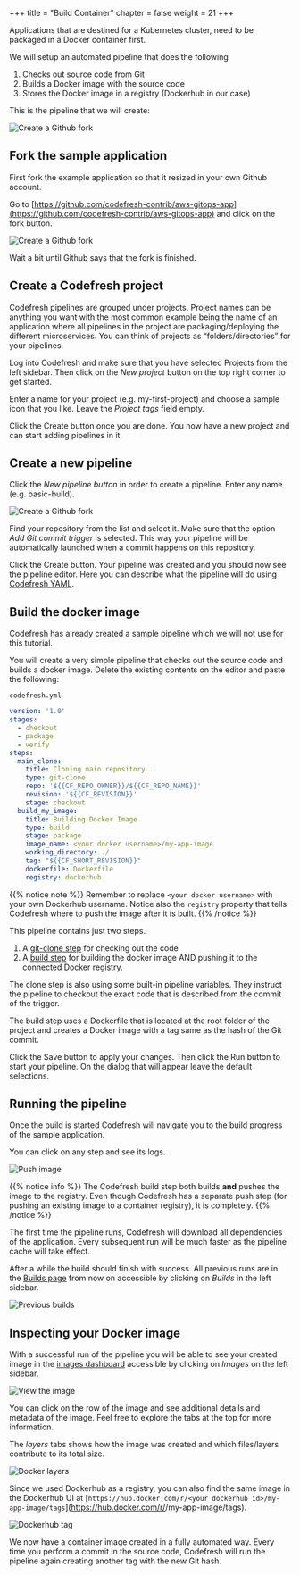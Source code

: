 +++
title = "Build Container"
chapter = false
weight = 21
+++

Applications that are destined for a Kubernetes cluster, need to be packaged in a Docker container first.

We will setup an automated pipeline that does the following

1. Checks out source code from Git
2. Builds a Docker image with the source code
3. Stores the Docker image in a registry (Dockerhub in our case)

This is the pipeline that we will create:

![Create a Github fork](/images/basic_ci/pipeline-overview.png)

## Fork the sample application

First fork the example application so that it resized in your own Github account.

Go to [https://github.com/codefresh-contrib/aws-gitops-app](https://github.com/codefresh-contrib/aws-gitops-app) and click on the fork button.

![Create a Github fork](/images/basic_ci/fork.png)

Wait a bit until Github says that the fork is finished.


## Create a Codefresh project

Codefresh pipelines are grouped under projects. Project names can be anything you want with the most common example being the name of an application where all pipelines in the project are packaging/deploying the different microservices. You can think of projects as “folders/directories” for your pipelines.

Log into Codefresh and make sure that you have selected Projects from the left sidebar. Then click on the *New project* button on the top right corner to get started.

Enter a name for your project (e.g. my-first-project) and choose a sample icon that you like. Leave the *Project tags* field empty.

Click the Create button once you are done. You now have a new project and can start adding pipelines in it.

## Create a new pipeline

Click the *New pipeline button* in order to create a pipeline. Enter any name (e.g. basic-build).

![Create a Github fork](/images/basic_ci/create-pipeline.png)

Find your repository from the list and select it. Make sure that the option *Add Git commit trigger* is selected. This way your pipeline will be automatically launched when a commit happens on this repository.

Click the Create button. Your pipeline was created and you should now see the pipeline editor. Here you can describe what the pipeline will do using [Codefresh YAML](https://codefresh.io/docs/docs/codefresh-yaml/what-is-the-codefresh-yaml/).

## Build the docker image

Codefresh has already created a sample pipeline which we will not use for this tutorial.

You will create a very simple pipeline that checks out the source code and builds a docker image. Delete the existing contents on the editor and paste the following:

`codefresh.yml`
```yaml
version: '1.0'
stages:
  - checkout
  - package
  - verify
steps:
  main_clone:
    title: Cloning main repository...
    type: git-clone
    repo: '${{CF_REPO_OWNER}}/${{CF_REPO_NAME}}'
    revision: '${{CF_REVISION}}'
    stage: checkout
  build_my_image:
    title: Building Docker Image
    type: build
    stage: package
    image_name: <your docker username>/my-app-image
    working_directory: ./
    tag: "${{CF_SHORT_REVISION}}"
    dockerfile: Dockerfile
    registry: dockerhub
 ```     

 {{% notice note %}}
Remember to replace `<your docker username>` with your own Dockerhub username. Notice also the `registry` property that tells Codefresh where to push the image after it is built.
{{% /notice %}}



This pipeline contains just two steps.

1. A [git-clone step](https://codefresh.io/docs/docs/codefresh-yaml/steps/git-clone/) for checking out the code
1. A [build step](https://codefresh.io/docs/docs/codefresh-yaml/steps/build/) for building the docker image AND pushing it to the connected Docker registry.

The clone step is also using some built-in pipeline variables. They instruct the pipeline to checkout the exact code that is described from the commit of the trigger. 

The build step uses a Dockerfile that is located at the root folder of the project and creates a Docker image with a tag same as the hash of the Git commit.

Click the Save button to apply your changes. Then click the Run button to start your pipeline. On the dialog that will appear leave the default selections.

## Running the pipeline

Once the build is started Codefresh will navigate you to the build progress of the sample application.

You can click on any step and see its logs.

![Push image](/images/basic_ci/image-push.png)

 {{% notice info %}}
The Codefresh build step both builds **and** pushes the image to the registry. Even though Codefresh has a separate push step (for pushing an existing image to a container registry), it is completely.
{{% /notice %}}

The first time the pipeline runs, Codefresh will download all dependencies of the application. Every subsequent run will be much faster as the pipeline cache will take effect.

After a while the build should finish with success. All previous runs are in the [Builds page](https://g.codefresh.io/builds2) from now on accessible by clicking on *Builds* in the left sidebar.

![Previous builds](/images/basic_ci/builds.png)

## Inspecting your Docker image

With a successful run of the pipeline you will be able to see your created image in the [images dashboard](https://g.codefresh.io/images/) accessible by clicking on *Images* on the left sidebar.

![View the image](/images/basic_ci/registry.png)

You can click on the row of the image and see additional details and metadata of the image. Feel free to explore the tabs at the top for more information.

The *layers* tabs shows how the image was created and which files/layers contribute to its total size.

![Docker layers](/images/basic_ci/layers.png)

Since we used Dockerhub as a registry, you can also find the same image in the Dockerhub UI at [`https://hub.docker.com/r/<your dockerhub id>/my-app-image/tags`](https://hub.docker.com/r/<your dockerhub id>/my-app-image/tags).

![Dockerhub tag](/images/basic_ci/dockerhub.png)

We now have a container image created in a fully automated way. Every time you perform a commit in the source code, Codefresh will run the pipeline again creating another tag with the new Git hash.
